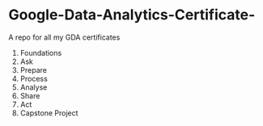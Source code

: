 # Google-Data-Analytics-Certificate-
A repo for all my GDA certificates 
1. Foundations
2. Ask
3. Prepare
4. Process
5. Analyse
6. Share
7. Act
8. Capstone Project
